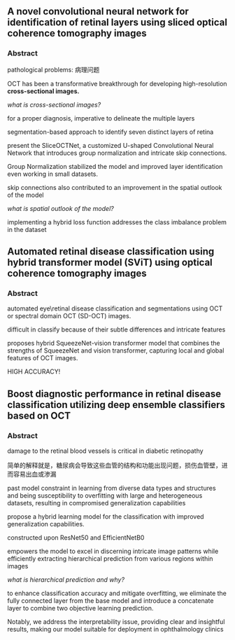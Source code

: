 ## A novel convolutional neural network for identification of retinal layers using sliced optical coherence tomography images

### Abstract

pathological problems: 病理问题

OCT has been a transformative breakthrough for developing high-resolution **cross-sectional images.**

*what is cross-sectional images?*

for a proper diagnosis, imperative to delineate the multiple layers

segmentation-based approach to identify seven distinct layers of retina

present the SliceOCTNet, a customized U-shaped Convolutional Neural Network that introduces group normalization and intricate skip connections.

Group Normalization stabilized the model and improved layer identification even working in small datasets.

skip connections also contributed to an improvement in the spatial outlook of the model

*what is spatial outlook of the model?*

implementing a hybrid loss function addresses the class imbalance problem in the dataset

## Automated retinal disease classification using hybrid transformer model (SViT) using optical coherence tomography images

### Abstract

automated eye\retinal disease classification and segmentations using OCT or spectral domain OCT (SD-OCT) images.

difficult in classify because of their subtle differences and intricate features

proposes hybrid SqueezeNet-vision transformer model that combines the strengths of SqueezeNet and vision transformer, capturing local and global features of OCT images.

HIGH ACCURACY!

## Boost diagnostic performance in retinal disease classification utilizing deep ensemble classifiers based on OCT
### Abstract

damage to the retinal blood vessels is critical in diabetic retinopathy

简单的解释就是，糖尿病会导致这些血管的结构和功能出现问题，损伤血管壁，进而容易出血或渗漏

past model constraint in learning from diverse data types and structures and being susceptibility to overfitting with large and heterogeneous datasets, resulting in compromised generalization capabilities

propose a hybrid learning model for the classification with improved generalization capabilities. 

constructed upon ResNet50 and EfficientNetB0 

empowers the model to excel in discerning intricate image patterns while efficiently extracting hierarchical prediction from various regions within images

*what is hierarchical prediction and why?*

to enhance classification accuracy and mitigate overfitting, we eliminate the fully connected layer from the base model and introduce a concatenate layer to combine two objective learning prediction.

Notably, we address the interpretability issue, providing clear and insightful results, making our model suitable for deployment
in ophthalmology clinics

